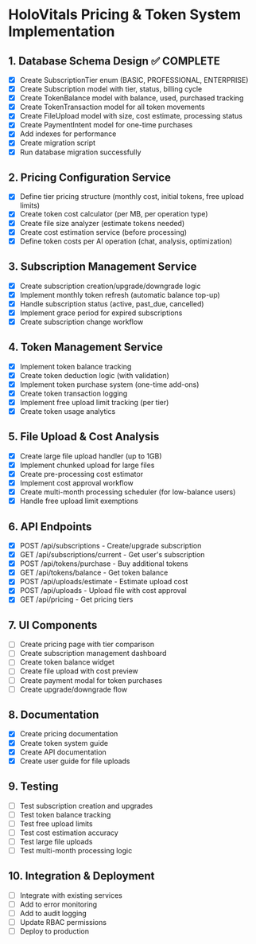 # HoloVitals Pricing & Token System Implementation

## 1. Database Schema Design ✅ COMPLETE
- [x] Create SubscriptionTier enum (BASIC, PROFESSIONAL, ENTERPRISE)
- [x] Create Subscription model with tier, status, billing cycle
- [x] Create TokenBalance model with balance, used, purchased tracking
- [x] Create TokenTransaction model for all token movements
- [x] Create FileUpload model with size, cost estimate, processing status
- [x] Create PaymentIntent model for one-time purchases
- [x] Add indexes for performance
- [x] Create migration script
- [x] Run database migration successfully

## 2. Pricing Configuration Service
- [x] Define tier pricing structure (monthly cost, initial tokens, free upload limits)
- [x] Create token cost calculator (per MB, per operation type)
- [x] Create file size analyzer (estimate tokens needed)
- [x] Create cost estimation service (before processing)
- [x] Define token costs per AI operation (chat, analysis, optimization)

## 3. Subscription Management Service
- [x] Create subscription creation/upgrade/downgrade logic
- [x] Implement monthly token refresh (automatic balance top-up)
- [x] Handle subscription status (active, past_due, cancelled)
- [x] Implement grace period for expired subscriptions
- [x] Create subscription change workflow

## 4. Token Management Service
- [x] Implement token balance tracking
- [x] Create token deduction logic (with validation)
- [x] Implement token purchase system (one-time add-ons)
- [x] Create token transaction logging
- [x] Implement free upload limit tracking (per tier)
- [x] Create token usage analytics

## 5. File Upload & Cost Analysis
- [x] Create large file upload handler (up to 1GB)
- [x] Implement chunked upload for large files
- [x] Create pre-processing cost estimator
- [x] Implement cost approval workflow
- [x] Create multi-month processing scheduler (for low-balance users)
- [x] Handle free upload limit exemptions

## 6. API Endpoints
- [x] POST /api/subscriptions - Create/upgrade subscription
- [x] GET /api/subscriptions/current - Get user's subscription
- [x] POST /api/tokens/purchase - Buy additional tokens
- [x] GET /api/tokens/balance - Get token balance
- [x] POST /api/uploads/estimate - Estimate upload cost
- [x] POST /api/uploads - Upload file with cost approval
- [x] GET /api/pricing - Get pricing tiers

## 7. UI Components
- [ ] Create pricing page with tier comparison
- [ ] Create subscription management dashboard
- [ ] Create token balance widget
- [ ] Create file upload with cost preview
- [ ] Create payment modal for token purchases
- [ ] Create upgrade/downgrade flow

## 8. Documentation
- [x] Create pricing documentation
- [x] Create token system guide
- [x] Create API documentation
- [x] Create user guide for file uploads

## 9. Testing
- [ ] Test subscription creation and upgrades
- [ ] Test token balance tracking
- [ ] Test free upload limits
- [ ] Test cost estimation accuracy
- [ ] Test large file uploads
- [ ] Test multi-month processing logic

## 10. Integration & Deployment
- [ ] Integrate with existing services
- [ ] Add to error monitoring
- [ ] Add to audit logging
- [ ] Update RBAC permissions
- [ ] Deploy to production